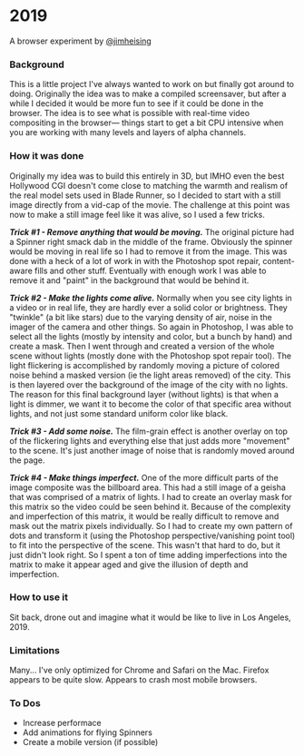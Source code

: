2019
====

A browser experiment by [@jimheising](http://twitter.com/jimheising)

### Background

This is a little project I've always wanted to work on but finally got around to doing. Originally the idea was to make a compiled screensaver, but after a while I decided it would be more fun to see if it could be done in the browser. The idea is to see what is possible with real-time video compositing in the browser— things start to get a bit CPU intensive when you are working with many levels and layers of alpha channels.

### How it was done

Originally my idea was to build this entirely in 3D, but IMHO even the best Hollywood CGI doesn't come close to matching the warmth and realism of the real model sets used in Blade Runner, so I decided to start with a still image directly from a vid-cap of the movie. The challenge at this point was now to make a still image feel like it was alive, so I used a few tricks.

***Trick #1 - Remove anything that would be moving.*** The original picture had a Spinner right smack dab in the middle of the frame. Obviously the spinner would be moving in real life so I had to remove it from the image. This was done with a heck of a lot of work in with the Photoshop spot repair, content-aware fills and other stuff. Eventually with enough work I was able to remove it and "paint" in the background that would be behind it.

***Trick #2 - Make the lights come alive.*** Normally when you see city lights in a video or in real life, they are hardly ever a solid color or brightness. They "twinkle" (a bit like stars) due to the varying density of air, noise in the imager of the camera and other things. So again in Photoshop, I was able to select all the lights (mostly by intensity and color, but a bunch by hand) and create a mask. Then I went through and created a version of the whole scene without lights (mostly done with the Photoshop spot repair tool). The light flickering is accomplished by randomly moving a picture of colored noise behind a masked version (ie the light areas removed) of the city. This is then layered over the background of the image of the city with no lights. The reason for this final background layer (without lights) is that when a light is dimmer, we want it to become the color of that specific area without lights, and not just some standard uniform color like black.

***Trick #3 - Add some noise.*** The film-grain effect is another overlay on top of the flickering lights and everything else that just adds more "movement" to the scene. It's just another image of noise that is randomly moved around the page.

***Trick #4 - Make things imperfect.*** One of the more difficult parts of the image composite was the billboard area. This had a still image of a geisha that was comprised of a matrix of lights. I had to create an overlay mask for this matrix so the video could be seen behind it. Because of the complexity and imperfection of this matrix, it would be really difficult to remove and mask out the matrix pixels individually. So I had to create my own pattern of dots and transform it (using the Photoshop perspective/vanishing point tool) to fit into the perspective of the scene. This wasn't that hard to do, but it just didn't look right. So I spent a ton of time adding imperfections into the matrix to make it appear aged and give the illusion of depth and imperfection.

### How to use it

Sit back, drone out and imagine what it would be like to live in Los Angeles, 2019.

### Limitations

Many... I've only optimized for Chrome and Safari on the Mac. Firefox appears to be quite slow. Appears to crash most mobile browsers.

### To Dos

- Increase performace
- Add animations for flying Spinners
- Create a mobile version (if possible)
